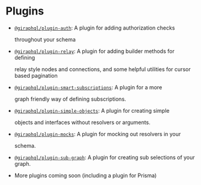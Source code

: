 # Plugins

* [`@giraphql/plugin-auth`](auth.md): A plugin for adding authorization checks

  throughout your schema

* [`@giraphql/plugin-relay`](relay.md): A plugin for adding builder methods for defining

  relay style nodes and connections, and some helpful utilities for cursor based pagination

* [`@giraphql/plugin-smart-subscriptions`](smart-subscriptions.md): A plugin for a more

  graph friendly way of defining subscriptions.

* [`@giraphql/plugin-simple-objects`](simple-objects.md): A plugin for creating simple

  objects and interfaces without resolvers or arguments.

* [`@giraphql/plugin-mocks`](mocks.md): A plugin for mocking out resolvers in your

  schema.

* [`@giraphql/plugin-sub-graph`](plugins/sub-graph.md): A plugin for creating sub selections of your graph.

* More plugins coming soon \(including a plugin for Prisma\)

